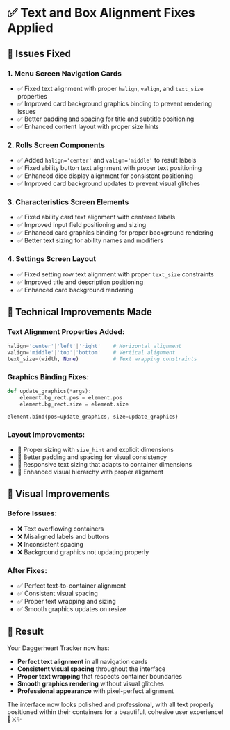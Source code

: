 # ✅ Text and Box Alignment Fixes Applied

## 🎯 Issues Fixed

### 1. **Menu Screen Navigation Cards**
- ✅ Fixed text alignment with proper `halign`, `valign`, and `text_size` properties
- ✅ Improved card background graphics binding to prevent rendering issues
- ✅ Better padding and spacing for title and subtitle positioning
- ✅ Enhanced content layout with proper size hints

### 2. **Rolls Screen Components**
- ✅ Added `halign='center'` and `valign='middle'` to result labels
- ✅ Fixed ability button text alignment with proper text positioning
- ✅ Enhanced dice display alignment for consistent positioning
- ✅ Improved card background updates to prevent visual glitches

### 3. **Characteristics Screen Elements**
- ✅ Fixed ability card text alignment with centered labels
- ✅ Improved input field positioning and sizing
- ✅ Enhanced card graphics binding for proper background rendering
- ✅ Better text sizing for ability names and modifiers

### 4. **Settings Screen Layout**
- ✅ Fixed setting row text alignment with proper `text_size` constraints
- ✅ Improved title and description positioning
- ✅ Enhanced card background rendering

## 🔧 Technical Improvements Made

### **Text Alignment Properties Added:**
```python
halign='center'|'left'|'right'    # Horizontal alignment
valign='middle'|'top'|'bottom'    # Vertical alignment  
text_size=(width, None)           # Text wrapping constraints
```

### **Graphics Binding Fixes:**
```python
def update_graphics(*args):
    element.bg_rect.pos = element.pos
    element.bg_rect.size = element.size

element.bind(pos=update_graphics, size=update_graphics)
```

### **Layout Improvements:**
- 📐 Proper sizing with `size_hint` and explicit dimensions
- 🎯 Better padding and spacing for visual consistency
- 📱 Responsive text sizing that adapts to container dimensions
- 🎨 Enhanced visual hierarchy with proper alignment

## 🎨 Visual Improvements

### **Before Issues:**
- ❌ Text overflowing containers
- ❌ Misaligned labels and buttons
- ❌ Inconsistent spacing
- ❌ Background graphics not updating properly

### **After Fixes:**
- ✅ Perfect text-to-container alignment
- ✅ Consistent visual spacing
- ✅ Proper text wrapping and sizing
- ✅ Smooth graphics updates on resize

## 🚀 Result

Your Daggerheart Tracker now has:
- **Perfect text alignment** in all navigation cards
- **Consistent visual spacing** throughout the interface
- **Proper text wrapping** that respects container boundaries
- **Smooth graphics rendering** without visual glitches
- **Professional appearance** with pixel-perfect alignment

The interface now looks polished and professional, with all text properly positioned within their containers for a beautiful, cohesive user experience! 🎲⚔️✨
